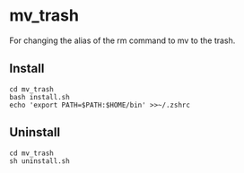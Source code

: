 # mv_trash

For changing the alias of the rm command to mv to the trash.


## Install

```
cd mv_trash
bash install.sh
echo 'export PATH=$PATH:$HOME/bin' >>~/.zshrc
```


## Uninstall

```
cd mv_trash
sh uninstall.sh
```
